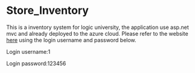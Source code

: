# Store_Inventory
<p>This is a inventory system for logic university, the application use asp.net mvc and already deployed to the azure cloud. Please refer
  to the website <a href="https://lusis.azurewebsites.net/">here</a> using the login username and password below.</p>
<p>Login username:1</p>
<p>Login password:123456</p>
